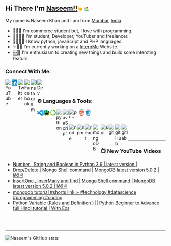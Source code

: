## Hi There I'm [Naseem!!](https://www.facebook.com/LetsProgramIt)<img src="./assets/tenor.gif" width="3%" > <img src="./assets/tenor1.gif" width="3%" >

<!-- ![img](https://devops.com/wp-content/uploads/2021/03/canstockphoto2660864.jpg) -->

<!-- <img src="https://devops.com/wp-content/uploads/2021/03/canstockphoto2660864.jpg" width="100%" height="40%"> -->

My name is Naseem Khan and i am from [Mumbai](https://www.google.com/maps/d/u/0/viewer?msa=0&ie=UTF8&t=h&vpsrc=6&ll=18.980328791460895%2C73.01254642410944&spn=11.50114%2C21.621094&z=12&source=embed&mid=1DfFcv3jAM8NAeioBjW_CHwtKL3A), [India](https://www.google.com/maps/d/u/0/viewer?msa=0&dg=feature&mid=1DBhwGb5W_2Vu5gPLMN_IsT7_thE&ll=23.543844826108998%2C84.22668450000002&z=5).
- 👩‍💻💵 I'm commerce student but, I love with programming.
- 👨‍🎓👩‍💻 I'm student, Developer, YouTuber and freelancer.
- 👩‍💻🐱‍🏍 I know python, javaScript and PHP languages.
- ✨👷‍♂️ I'm currently working on a [InternMe](https://www.linkedin.com/in/internme-startyourcareer/) Website.
- 🆕🗽 I'm enthusiasm to creating new things and build some intersting featurs.


### Connect With Me:
[<img align="left" alt="YouTube" width="20px"  src="https://upload.wikimedia.org/wikipedia/commons/thumb/0/09/YouTube_full-color_icon_%282017%29.svg/1280px-YouTube_full-color_icon_%282017%29.svg.png" />](https://www.youtube.com/channel/UCaeD39ucT0rKFwV8VybdL2A)
[<img align="left" alt="LinkedIn" width="20px"  src="./assets/linkedInlogo.png" />](https://www.linkedin.com/in/naseem-khan-4167b21b2/)
[<img align="left" alt="Twitter" width="20px"  src="https://logodownload.org/wp-content/uploads/2014/09/twitter-logo-2-1.png" />](https://twitter.com/naseem44140779)
[<img align="left" alt="Facebook" width="20px"  src="https://pngimg.com/uploads/facebook_logos/facebook_logos_PNG19748.png" />](https://www.facebook.com/LetsProgramIt)
[<img align="left" alt="Instagram" width="20px"  src="http://assets.stickpng.com/images/580b57fcd9996e24bc43c521.png" />](https://www.instagram.com/lets_program_it/)
[<img align="left" alt="Dev" width="20px"  src="https://cdn3.iconfinder.com/data/icons/logos-and-brands-adobe/512/84_Dev-512.png" />](https://dev.to/naseemkhan7021)

<br/>
<br/>

### ⚙ Languages & Tools:
[<img align="left" alt="VS" width="20px"  src="./assets/VS.png" />](https://www.youtube.com/channel/UCaeD39ucT0rKFwV8VybdL2A)
[<img align="left" alt="pycharm" width="20px"  src="./assets/pyCh.png" />](https://www.youtube.com/channel/UCaeD39ucT0rKFwV8VybdL2A)
[<img align="left" alt="anacoda" width="20px"  src="./assets/anacoda.png" />](https://www.youtube.com/channel/UCaeD39ucT0rKFwV8VybdL2A)
[<img align="left" alt="python" width="20px"  src="https://upload.wikimedia.org/wikipedia/commons/thumb/c/c3/Python-logo-notext.svg/768px-Python-logo-notext.svg.png" />](https://www.youtube.com/channel/UCaeD39ucT0rKFwV8VybdL2A)
[<img align="left" alt="javaScript" width="20px"  src="https://upload.wikimedia.org/wikipedia/commons/6/6a/JavaScript-logo.png" />](https://www.youtube.com/channel/UCaeD39ucT0rKFwV8VybdL2A)
[<img align="left" alt="php" width="30px" object-fit="cover" height="26px" src="https://upload.wikimedia.org/wikipedia/commons/2/27/PHP-logo.svg" />](https://www.youtube.com/channel/UCaeD39ucT0rKFwV8VybdL2A)
[<img align="left" alt="html" width="20px"  src="https://raw.githubusercontent.com/github/explore/80688e429a7d4ef2fca1e82350fe8e3517d3494d/topics/html/html.png" />](https://www.youtube.com/channel/UCaeD39ucT0rKFwV8VybdL2A)
[<img align="left" alt="css" width="20px"  src="https://raw.githubusercontent.com/github/explore/80688e429a7d4ef2fca1e82350fe8e3517d3494d/topics/css/css.png" />](https://www.youtube.com/channel/UCaeD39ucT0rKFwV8VybdL2A)

<br/>
<br/>

[<img align="left" alt="node" width="25px"  src="https://upload.wikimedia.org/wikipedia/commons/thumb/d/d9/Node.js_logo.svg/1280px-Node.js_logo.svg.png" />](https://www.youtube.com/channel/UCaeD39ucT0rKFwV8VybdL2A)
[<img align="left" alt="npm" width="25px"  src="https://upload.wikimedia.org/wikipedia/commons/thumb/d/db/Npm-logo.svg/1200px-Npm-logo.svg.png" />](https://www.youtube.com/channel/UCaeD39ucT0rKFwV8VybdL2A)
[<img align="left" alt="react" width="25px"  src="https://upload.wikimedia.org/wikipedia/commons/thumb/a/a7/React-icon.svg/1280px-React-icon.svg.png" />](https://www.youtube.com/channel/UCaeD39ucT0rKFwV8VybdL2A)
[<img align="left" alt="mongoDB" width="25px"  src="https://webassets.mongodb.com/_com_assets/cms/MongoDB_Logo_FullColorBlack_RGB-4td3yuxzjs.png" />](https://www.youtube.com/channel/UCaeD39ucT0rKFwV8VybdL2A)
[<img align="left" alt="sql" width="25px"  src="https://download.logo.wine/logo/MySQL/MySQL-Logo.wine.png" />](https://www.youtube.com/channel/UCaeD39ucT0rKFwV8VybdL2A)
[<img align="left" alt="git" width="20px"  src="https://git-scm.com/images/logos/downloads/Git-Icon-1788C.png" />](https://www.youtube.com/channel/UCaeD39ucT0rKFwV8VybdL2A)
[<img align="left" alt="gitHub" width="20px"  src="https://image.flaticon.com/icons/png/512/25/25231.png" />](https://www.youtube.com/channel/UCaeD39ucT0rKFwV8VybdL2A)
[<img align="left" alt="gitlab" width="20px"  src="https://www.devopsschool.com/assets/assets1/images/courses/gitlab-training.png" />](https://www.youtube.com/channel/UCaeD39ucT0rKFwV8VybdL2A)

<br/>
<br/>

---

### 📺 New YouTube Videos
<!-- YOUTUBE:START -->
- [Number , String and Boolean in Python 3.9 | latest version |](https://www.youtube.com/watch?v=-sHhbT2sSfg)
- [Drop/Delete | Mongo Shell command | MongoDB latest version 5.0.2 | हिंदी में](https://www.youtube.com/watch?v=Kp7Ky87ihAc)
- [InsertOne , InserMany and find | Mongo Shell command | MongoDB latest version 5.0.2 | हिंदी में](https://www.youtube.com/watch?v=11nHSW5x1o8)
- [mongodb tutorial #shorts link :-   #technology #datascience #programming #coding](https://www.youtube.com/watch?v=YsCkse-ex4M)
- [Python Variable &lpar;Rules and Definition &rpar; || Python Beginner to Advance full Hindi tutorial | With Exs](https://www.youtube.com/watch?v=M5D6YHT_v2o)
<!-- YOUTUBE:END -->

<br/>
<br/>

---

![Naseem's GitHub stats](https://github-readme-stats.vercel.app/api?username=naseemkhan7021&count_private=true&show_icons=true&hide_border=true)


